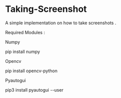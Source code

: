 # Taking-Screenshot

A simple implementation on how to take screenshots .

Required Modules :
 
 Numpy
 
 pip install numpy

Opencv
 
 pip install opencv-python

Pyautogui
 
 pip3 install pyautogui --user
